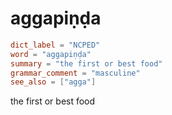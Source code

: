 # aggapiṇḍa

``` toml
dict_label = "NCPED"
word = "aggapiṇḍa"
summary = "the first or best food"
grammar_comment = "masculine"
see_also = ["agga"]
```

the first or best food

